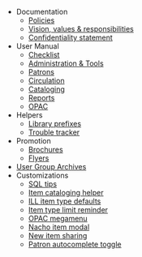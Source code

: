 <!-- docs/_navbar.md -->

- Documentation
  - [Policies](policies)
  - [Vision, values & responsibilities](vision)
  - [Confidentiality statement](confidentiality)
- User Manual
  - [Checklist](checklist)
  - [Administration & Tools](administration)
  - [Patrons](patrons)
  - [Circulation](circulation)
  - [Cataloging](cataloging)
  - [Reports](reports)
  - [OPAC](opac)
- Helpers
  - [Library prefixes](prefixes)
  - [Trouble tracker](troubletracker)  
- Promotion
  - [Brochures](brochures)
  - [Flyers](flyers)
- [User Group Archives](usergrouparchives)
- Customizations
  - [SQL tips](customizations/sqltips)
  - [Item cataloging helper](customizations/additemhelper)
  - [ILL item type defaults](customizations/illitypedefaults)
  - [Item type limit reminder](customizations/itypelimit)	
  - [OPAC megamenu](customizations/megamenu)
  - [Nacho item modal](customizations/nachoitemmodal)
  - [New item sharing](customizations/newitemsharing)
  - [Patron autocomplete toggle](customizations/patronautofilltoggle)	
